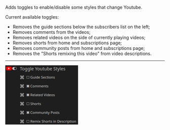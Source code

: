 Adds toggles to enable/disable some styles that change Youtube.

Current available toggles:

- Removes the guide sections below the subscribers list on the left;
- Removes comments from the videos;
- Removes related videos on the side of currently playing videos;
- Removes shorts from home and subscriptions page;
- Removes community posts from home and subscriptions page;
- Removes the "Shorts remixing this video" from video descriptions.

---

![Image of how the options are displayed on Violentmonkey](https://raw.githubusercontent.com/p-laranjinha/userscripts/master/Toggle%20Youtube%20Styles/images/options.png)
